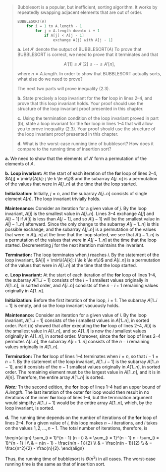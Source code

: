 > Bubblesort is a popular, but inefficient, sorting algorithm. It works by repeatedly swapping adjacent elements that are out of order.
>
> ```cpp
> BUBBLESORT(A)
>     for i = 1 to A.length - 1 
>         for j = A.length downto i + 1 
>             if A[j] < A[j - 1]
>                 exchange A[j] with A[j - 1]
> ```
>
> **a.** Let $A'$ denote the output of $\text{BUBBLESORT}(A)$ To prove that $\text{BUBBLESORT}$ is correct, we need to prove that it terminates and that
>
> $$A'[1] \le A'[2] \le \cdots \le A'[n], \tag{2.3}$$
>
> where $n = A.length$. In order to show that BUBBLESORT actually sorts, what else do we need to prove?
>
> The next two parts will prove inequality $\text{(2.3)}$.
>
> **b.** State precisely a loop invariant for the **for** loop in lines 2–4, and prove that this loop invariant holds. Your proof should use the structure of the loop invariant proof presented in this chapter.
>
> **c.** Using the termination condition of the loop invariant proved in part (b), state a loop invariant for the **for** loop in lines 1–4 that will allow you to prove inequality $\text{(2.3)}$. Your proof should use the structure of the loop invariant proof presented in this chapter.
>
> **d.** What is the worst-case running time of bubblesort? How does it compare to the running time of insertion sort?

**a.** We need to show that the elements of $A'$ form a permutation of the elements of $A$.

**b.** **Loop invariant:** At the start of each iteration of the **for** loop of lines 2–4, $A[j] = \min\\{A[k]: j \le k \le n\\}$ and the subarray $A[j..n]$ is a permutation of the values that were in $A[j..n]$ at the time that the loop started.

**Initialization:** Initially, $j = n$, and the subarray $A[j..n]$ consists of single element $A[n]$. The loop invariant trivially holds.

**Maintenance:** Consider an iteration for a given value of $j$. By the loop invariant, $A[j]$ is the smallest value in $A[j..n]$. Lines 3–4 exchange $A[j]$  and $A[j - 1]$ if $A[j]$ is less than $A[j - 1]$, and so $A[j - 1]$ will be the smallest value in $A[j - 1..n]$ afterward. Since the only change to the subarray $A[j - 1..n]$ is this possible exchange, and the subarray $A[j..n]$ is a permutation of the values that were in $A[j..n]$ at the time that the loop started, we see that $A[j - 1..n]$ is a permutation of the values that were in $A[j - 1..n]$ at the time that the loop started. Decrementing $j$ for the next iteration maintains the invariant.

**Termination:** The loop terminates when $j$ reaches $i$. By the statement of the loop invariant, $A[i] = \min\\{A[k]: i \le k \le n\\}$ and $A[i..n]$ is a permutation of the values that were in $A[i..n]$ at the time that the loop started.

**c.** **Loop invariant:** At the start of each iteration of the **for** loop of lines 1–4, the subarray $A[1..i - 1]$ consists of the $i - 1$ smallest values originally in $A[1..n]$, in sorted order, and $A[i..n]$ consists of the $n - i + 1$ remaining values originally in $A[1..n]$.

**Initialization:** Before the first iteration of the loop, $i = 1$. The subarray $A[1..i - 1]$ is empty, and so the loop invariant vacuously holds.

**Maintenance:** Consider an iteration for a given value of $i$. By the loop invariant, $A[1..i - 1]$ consists of the $i$ smallest values in $A[1..n]$, in sorted order. Part (b) showed that after executing the **for** loop of lines 2–4, $A[i]$ is the smallest value in $A[i..n]$, and so $A[1..i]$ is now the $i$ smallest values originally in $A[1..n]$, in sorted order. Moreover, since the **for** loop of lines 2–4 permutes $A[i..n]$, the subarray $A[i + 1..n]$ consists of the $n - i$ remaining values originally in $A[1..n]$.

**Termination:** The **for** loop of lines 1–4 terminates when $i = n$, so that $i - 1 = n - 1$. By the statement of the loop invariant, $A[1..i - 1]$ is the subarray $A[1..n - 1]$, and it consists of the $n - 1$ smallest values originally in $A[1..n]$, in sorted order. The remaining element must be the largest value in $A[1..n]$, and it is in $A[n]$. Therefore, the entire array $A[1..n]$ is sorted.

***Note:*** Tn the second edition, the **for** loop of lines 1–4 had an upper bound of $A.length$. The last iteration of the outer **for** loop would then result in no iterations of the inner **for** loop of lines 1–4, but the termination argument would simplify: $A[1..i - 1]$ would be the entire array $A[1..n]$, which, by the loop invariant, is sorted.

**d.** The running time depends on the number of iterations of the **for** loop of lines 2–4. For a given value of $i$, this loop makes $n - i$ iterations, and $i$ takes on the values $1, 2, \ldots, n - 1$. The total number of iterations, therefore, is

\begin{align}
\sum_{i = 1}^{n - 1} (n - i) 
    & = \sum_{i = 1}^{n - 1} n - \sum_{i = 1}^{n - 1} i \\\\
    & = n(n - 1) - \frac{n(n - 1)}{2} \\\\
    & = \frac{n(n - 1)}{2} \\\\
    & = \frac{n^2}{2} - \frac{n}{2}.
\end{align}

Thus, the running time of bubblesort is $\Theta(n^2)$ in all cases. The worst-case running time is the same as that of insertion sort.
